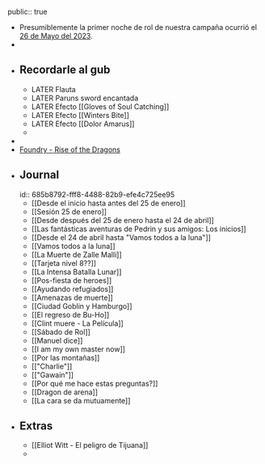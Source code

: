 public:: true

- Presumiblemente la primer noche de rol de nuestra campaña ocurrió el [26 de Mayo del 2023]([[2023_05_26]]).
-
- ## Recordarle al gub
	- LATER Flauta
	- LATER Paruns sword encantada
	- LATER Efecto [[Gloves of Soul Catching]]
	- LATER Efecto [[Winters Bite]]
	- LATER Efecto [[Dolor Amarus]]
	-
-
- [Foundry - Rise of the Dragons](http://really-nowhere.gl.at.ply.gg:16595/join)
- ## Journal
  id:: 685b8792-fff8-4488-82b9-efe4c725ee95
	- [[Desde el inicio hasta antes del 25 de enero]]
	- [[Sesión 25 de enero]]
	- [[Desde después del 25 de enero hasta el 24 de abril]]
	- [[Las fantásticas aventuras de Pedrin y sus amigos: Los inicios]]
	- [[Desde el 24 de abril hasta "Vamos todos a la luna"]]
	- [[Vamos todos a la luna]]
	- [[La Muerte de Zalle Malli]]
	- [[Tarjeta nivel 8??]]
	- [[La Intensa Batalla Lunar]]
	- [[Pos-fiesta de heroes]]
	- [[Ayudando refugiados]]
	- [[Amenazas de muerte]]
	- [[Ciudad Goblin y Hamburgo]]
	- [[El regreso de Bu-Ho]]
	- [[Clint muere - La Película]]
	- [[Sábado de Rol]]
	- [[Manuel dice]]
	- [[I am my own master now]]
	- [[Por las montañas]]
	- [["Charlie"]]
	- [["Gawain"]]
	- [[Por qué me hace estas preguntas?]]
	- [[Dragon de arena]]
	- [[La cara se da mutuamente]]
- ## Extras
	- [[Elliot Witt - El peligro de Tijuana]]
	-